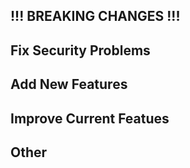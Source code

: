 ## !!! BREAKING CHANGES !!!

## Fix Security Problems

## Add New Features

## Improve Current Featues

## Other
